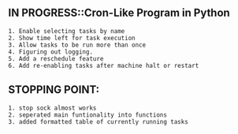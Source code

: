 ## 	IN PROGRESS::Cron-Like Program in Python
	
	1. Enable selecting tasks by name
	2. Show time left for task execution
	3. Allow tasks to be run more than once
	4. Figuring out logging.
	5. Add a reschedule feature
	6. Add re-enabling tasks after machine halt or restart


##      STOPPING POINT:
	1. stop sock almost works
	2. seperated main funtionality into functions
	3. added formatted table of currently running tasks 


